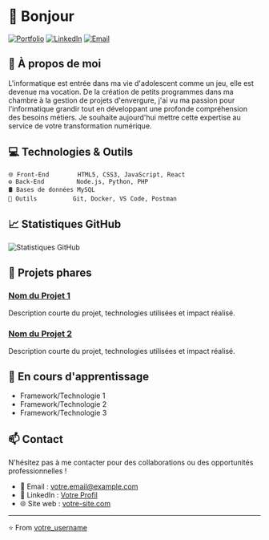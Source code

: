 # 👋 Bonjour

[![Portfolio](https://img.shields.io/badge/-Portfolio-red?style=flat&logo=appveyor&logoColor=white)](VOTRE_SITE)
[![LinkedIn](https://img.shields.io/badge/-LinkedIn-0077B5?style=flat&logo=linkedin&logoColor=white)](VOTRE_LINKEDIN)
[![Email](https://img.shields.io/badge/-Email-c14438?style=flat&logo=gmail&logoColor=white)](mailto:VOTRE_EMAIL)

## 🚀 À propos de moi

L'informatique est entrée dans ma vie d'adolescent comme un jeu, elle est devenue ma vocation. De la création de petits programmes dans ma chambre à la gestion de projets d'envergure, j'ai vu ma passion pour l'informatique grandir tout en développant une profonde compréhension des besoins métiers. Je souhaite aujourd'hui mettre cette expertise au service de votre transformation numérique.

## 💻 Technologies & Outils

```text
🌐 Front-End        HTML5, CSS3, JavaScript, React
⚙️ Back-End         Node.js, Python, PHP
🛢️ Bases de données MySQL
🔧 Outils          Git, Docker, VS Code, Postman
```

## 📈 Statistiques GitHub

![Statistiques GitHub](https://github-readme-stats.vercel.app/api?username=RomainTortosa&show_icons=true&theme=radical)

## 🎯 Projets phares

### [Nom du Projet 1](lien_projet)
Description courte du projet, technologies utilisées et impact réalisé.

### [Nom du Projet 2](lien_projet)
Description courte du projet, technologies utilisées et impact réalisé.

## 🌱 En cours d'apprentissage

- Framework/Technologie 1
- Framework/Technologie 2
- Framework/Technologie 3

## 📫 Contact

N'hésitez pas à me contacter pour des collaborations ou des opportunités professionnelles !

- 📧 Email : votre.email@example.com
- 💼 LinkedIn : [Votre Profil](VOTRE_LINKEDIN)
- 🌐 Site web : [votre-site.com](VOTRE_SITE)

---
⭐️ From [votre_username](https://github.com/votre_username)
